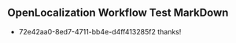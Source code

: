 ## OpenLocalization Workflow Test MarkDown
* 72e42aa0-8ed7-4711-bb4e-d4ff413285f2 thanks!

<!--HONumber=Jul16_HO4-->


